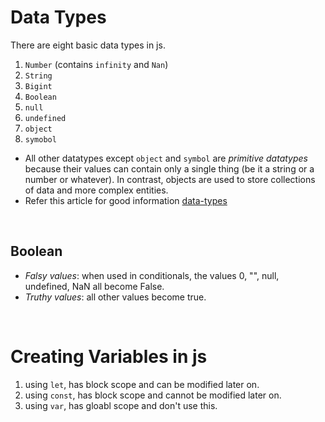 # Data Types

There are eight basic data types in js.

1. `Number` (contains `infinity` and `Nan`)
2. `String`
3. `Bigint`
4. `Boolean`
5. `null`
6. `undefined`
7. `object`
8. `symobol`


- All other datatypes except `object` and `symbol` are *primitive datatypes* because their values can contain only a single thing (be it a string or a number or whatever). In contrast, objects are used to store collections of data and more complex entities.
- Refer this article for good information [data-types](https://javascript.info/types)

<br>

## Boolean

- *Falsy values*: when used in conditionals, the values 0, "", null, undefined, NaN all become False.
- *Truthy values*: all other values become true.

<br>

# Creating Variables in js

1. using `let`, has block scope and can be modified later on.
2. using `const`, has block scope and cannot be modified later on.
3. using `var`, has gloabl scope and don't use this.
